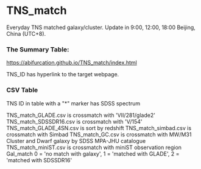 # TNS_match

Everyday TNS matched galaxy/cluster. Update in 9:00, 12:00, 18:00 Beijing, China (UTC+8).

### The Summary Table:
https://abifurcation.github.io/TNS_match/index.html 

TNS_ID has hyperlink to the target webpage.


### CSV Table
TNS ID in table with a "\*" marker has SDSS spectrum

TNS_match_GLADE.csv is crossmatch with 'VII/281/glade2'
TNS_match_SDSSDR16.csv is crossmatch with 'V/154'
TNS_match_GLADE_4SN.csv is sort by redshift
TNS_match_simbad.csv is crossmatch with Simbad
TNS_match_GC.csv is crossmatch with MW/M31 Cluster and Dwarf galaxy by SDSS MPA-JHU catalogue
TNS_match_miniST.csv is crossmatch with miniST observation region
    Gal_match 0 = 'no match with galaxy', 1 = 'matched with GLADE', 2 = 'matched with SDSSDR16'

